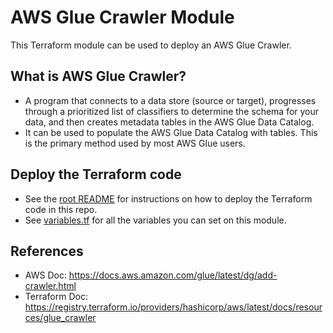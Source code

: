 # AWS Glue Crawler Module

This Terraform module can be used to deploy an AWS Glue Crawler.

## What is AWS Glue Crawler?
 * A program that connects to a data store (source or target), progresses through a prioritized list of classifiers to determine the schema for your data, and then creates metadata tables in the AWS Glue Data Catalog.
 * It can be used to populate the AWS Glue Data Catalog with tables. This is the primary method used by most AWS Glue users.

## Deploy the Terraform code
 * See the [root README](/README.md) for instructions on how to deploy the Terraform code in this repo.
 * See [variables.tf](variables.tf) for all the variables you can set on this module.

## References
 * AWS Doc: https://docs.aws.amazon.com/glue/latest/dg/add-crawler.html
 * Terraform Doc: https://registry.terraform.io/providers/hashicorp/aws/latest/docs/resources/glue_crawler
